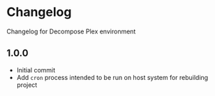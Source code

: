 # Changelog

Changelog for Decompose Plex environment

## 1.0.0

- Initial commit
- Add `cron` process intended to be run on host system for rebuilding project
